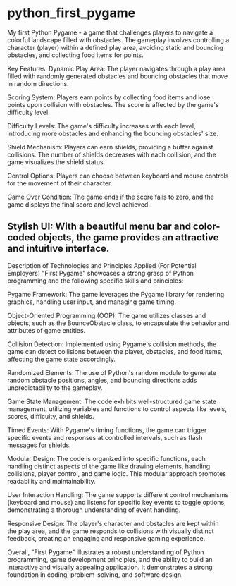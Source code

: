 # python_first_pygame
My first Python Pygame - a game that challenges players to navigate a colorful landscape filled with obstacles. The gameplay involves controlling a character (player) within a defined play area, avoiding static and bouncing obstacles, and collecting food items for points.

Key Features:
Dynamic Play Area: The player navigates through a play area filled with randomly generated obstacles and bouncing obstacles that move in random directions.

Scoring System: Players earn points by collecting food items and lose points upon collision with obstacles. The score is affected by the game's difficulty level.

Difficulty Levels: The game's difficulty increases with each level, introducing more obstacles and enhancing the bouncing obstacles' size.

Shield Mechanism: Players can earn shields, providing a buffer against collisions. The number of shields decreases with each collision, and the game visualizes the shield status.

Control Options: Players can choose between keyboard and mouse controls for the movement of their character.

Game Over Condition: The game ends if the score falls to zero, and the game displays the final score and level achieved.

Stylish UI: With a beautiful menu bar and color-coded objects, the game provides an attractive and intuitive interface.
--------------------------------------------------------------------------------------------------------------
Description of Technologies and Principles Applied (For Potential Employers)
"First Pygame" showcases a strong grasp of Python programming and the following specific skills and principles:

Pygame Framework: The game leverages the Pygame library for rendering graphics, handling user input, and managing game timing.

Object-Oriented Programming (OOP): The game utilizes classes and objects, such as the BounceObstacle class, to encapsulate the behavior and attributes of game entities.

Collision Detection: Implemented using Pygame's collision methods, the game can detect collisions between the player, obstacles, and food items, affecting the game state accordingly.

Randomized Elements: The use of Python's random module to generate random obstacle positions, angles, and bouncing directions adds unpredictability to the gameplay.

Game State Management: The code exhibits well-structured game state management, utilizing variables and functions to control aspects like levels, scores, difficulty, and shields.

Timed Events: With Pygame's timing functions, the game can trigger specific events and responses at controlled intervals, such as flash messages for shields.

Modular Design: The code is organized into specific functions, each handling distinct aspects of the game like drawing elements, handling collisions, player control, and game logic. This modular approach promotes readability and maintainability.

User Interaction Handling: The game supports different control mechanisms (keyboard and mouse) and listens for specific key events to toggle options, demonstrating a thorough understanding of event handling.

Responsive Design: The player's character and obstacles are kept within the play area, and the game responds to collisions with visually distinct feedback, creating an engaging and responsive gaming experience.

Overall, "First Pygame" illustrates a robust understanding of Python programming, game development principles, and the ability to build an interactive and visually appealing application. It demonstrates a strong foundation in coding, problem-solving, and software design.
